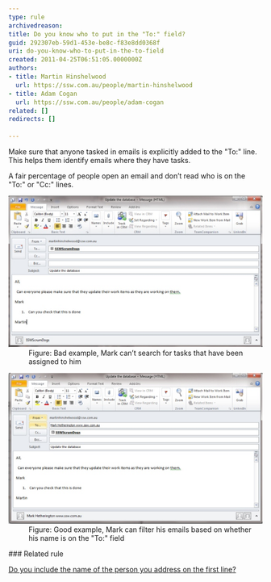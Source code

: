 ```yaml
---
type: rule
archivedreason: 
title: Do you know who to put in the "To:" field?
guid: 292307eb-59d1-453e-be8c-f83e8dd0368f
uri: do-you-know-who-to-put-in-the-to-field
created: 2011-04-25T06:51:05.0000000Z
authors:
- title: Martin Hinshelwood
  url: https://ssw.com.au/people/martin-hinshelwood
- title: Adam Cogan
  url: https://ssw.com.au/people/adam-cogan
related: []
redirects: []

---
```


Make sure that anyone tasked in emails is explicitly added to the "To:" line. This helps them identify emails where they have tasks.

A fair percentage of people open an email and don’t read who is on the "To:" or "Cc:" lines.

<!--endintro-->
<dl class="badImage"><dt>
      <img src="SearchTask.jpg" alt="">
   </dt><dd>Figure: Bad example, Mark can’t search for tasks that have been assigned to him<br></dd></dl><dl class="goodImage"><dt>
      <img src="FilterEmail.jpg" alt="">
   </dt><dd>Figure: Good example, Mark can filter his emails based on whether his name is on the "To:" field<br></dd> 
   </dl>
### Related rule


[Do you include the name of the person you address on the first line?](/IncludeNameFirstLine)

